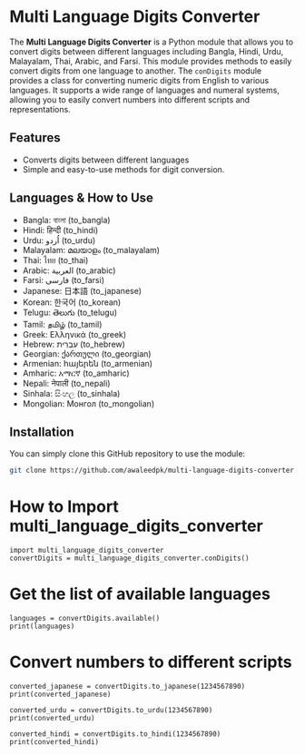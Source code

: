# Multi Language Digits Converter

The **Multi Language Digits Converter** is a Python module that allows you to convert digits between different languages including Bangla, Hindi, Urdu, Malayalam, Thai, Arabic, and Farsi. This module provides methods to easily convert digits from one language to another.
The `conDigits` module provides a class for converting numeric digits from English to various languages. It supports a wide range of languages and numeral systems, allowing you to easily convert numbers into different scripts and representations.

## Features

- Converts digits between different languages
- Simple and easy-to-use methods for digit conversion.

## Languages & How to Use
- Bangla: বাংলা (to\_bangla)
- Hindi: हिन्दी (to\_hindi)
- Urdu: اُردو (to\_urdu)
- Malayalam: മലയാളം (to\_malayalam)
- Thai: ไทย (to\_thai)
- Arabic: العربية (to\_arabic)
- Farsi: فارسی (to\_farsi)
- Japanese: 日本語 (to\_japanese)
- Korean: 한국어 (to\_korean)
- Telugu: తెలుగు (to\_telugu)
- Tamil: தமிழ் (to\_tamil)
- Greek: Ελληνικά (to\_greek)
- Hebrew: עִבְרִית (to\_hebrew)
- Georgian: ქართული (to\_georgian)
- Armenian: հայերեն (to\_armenian)
- Amharic: አማርኛ (to\_amharic)
- Nepali: नेपाली (to\_nepali)
- Sinhala: සිංහල (to\_sinhala)
- Mongolian: Монгол (to\_mongolian)

## Installation

You can simply clone this GitHub repository to use the module:
```bash
git clone https://github.com/awaleedpk/multi-language-digits-converter.git
```
# How to Import multi_language_digits_converter
```
import multi_language_digits_converter
convertDigits = multi_language_digits_converter.conDigits()
```
# Get the list of available languages
```
languages = convertDigits.available()
print(languages)
```


# Convert numbers to different scripts
```
converted_japanese = convertDigits.to_japanese(1234567890)
print(converted_japanese)

converted_urdu = convertDigits.to_urdu(1234567890)
print(converted_urdu)

converted_hindi = convertDigits.to_hindi(1234567890)
print(converted_hindi)
```
